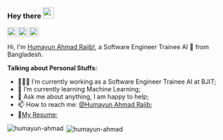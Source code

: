 ### Hey there <img src="https://media.giphy.com/media/hvRJCLFzcasrR4ia7z/giphy.gif" width="25px">

<a href="https://x.com/humayunraj789">
  <img align="left" alt="Humayun Ahmad Rajib | Twitter" width="22px" src="https://github.com/johan/svg-cleanups/blob/master/logos/twitter.svg" />
</a>
<a href="https://www.linkedin.com/in/humayun-ahmad-rajib-611697170/">
  <img align="left" alt="Humayun Ahmad Rajib" width="22px" src="https://github.com/gauravghongde/social-icons/blob/master/PNG/Color/LinkedIN.png" />
</a>
<a href="https://stackoverflow.com/users/9501508" target="blank"><img align="center" src="https://raw.githubusercontent.com/rahuldkjain/github-profile-readme-generator/master/src/images/icons/Social/stack-overflow.svg" alt="9501508" width="22px" /></a>


<br />

Hi, I'm [Humayun Ahmad Rajib!](https://humayun-ahmad.github.io/), a Software Engineer Trainee AI 🚀 from Bangladesh.


  
**Talking about Personal Stuffs:**

- 👨🏽‍💻 I’m currently working as a Software Engineer Trainee AI at BJIT;
- 🌱 I’m currently learning Machine Learning; 
- 💬 Ask me about anything, I am happy to help;
- 📫 How to reach me: [@Humayun Ahmad Rajib](https://humayun-ahmad.github.io/);
- 📝[My Resume](https://drive.google.com/file/d/17tUSJEze6ZFoOgkgr4xm8Xs1kpzAjpkR/view?usp=sharing);

<p><img align="left" src="https://github-readme-stats.vercel.app/api/top-langs?username=humayun-ahmad&show_icons=true&locale=en&layout=compact" alt="humayun-ahmad" /></p>

<p>&nbsp;<img align="center" src="https://github-readme-stats.vercel.app/api?username=humayun-ahmad&show_icons=true&locale=en" alt="humayun-ahmad" /></p>

